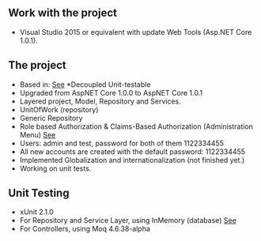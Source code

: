 ﻿## Work with the project
* Visual Studio 2015 or equivalent with update Web Tools (Asp.NET Core 1.0.1).

## The project
* Based in: [See](https://docs.asp.net/en/latest/intro.html)
*Decoupled Unit-testable
* Upgraded from AspNET Core 1.0.0 to AspNET Core 1.0.1
* Layered project, Model, Repository and Services.
* UnitOfWork (repository)
* Generic Repository
* Role based Authorization & Claims-Based Authorization (Administration Menu) [See](https://docs.asp.net/en/latest/security/authorization/index.html)
* Users: admin and test, password for both of them 1122334455
* All new accounts are created with the default password: 1122334455
* Implemented Globalization and internationalization (not finished yet.)
* Working on unit tests.

## Unit Testing
* xUnit 2.1.0
* For Repository and Service Layer, using InMemory (database) [See](https://docs.efproject.net/en/latest/providers/in-memory/index.html?highlight=testing)
* For Controllers, using Moq 4.6.38-alpha